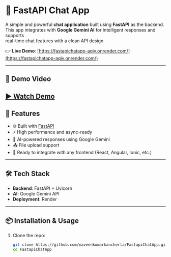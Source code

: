 # 💬 FastAPI Chat App

A simple and powerful **chat application** built using **FastAPI** as the backend.  
This app integrates with **Google Gemini AI** for intelligent responses and supports  
real-time chat features with a clean API design.  

👉 **Live Demo**: [https://fastapichatapp-aqiv.onrender.com/](https://fastapichatapp-aqiv.onrender.com/)

---
## 🎥 Demo Video

[▶️ Watch Demo](https://github.com/naveenkumarkancherla/FastapiChatApp/raw/main/Screen%20Recording%202025-09-21%20at%2011.03.29%E2%80%AFAM.mov)
---

## 🚀 Features
- 🌐 Built with [FastAPI](https://fastapi.tiangolo.com/)  
- ⚡ High performance and async-ready  
- 🤖 AI-powered responses using Google Gemini  
- 📤 File upload support  
- 🎨 Ready to integrate with any frontend (React, Angular, Ionic, etc.)  

---

## 🛠️ Tech Stack
- **Backend**: FastAPI + Uvicorn  
- **AI**: Google Gemini API  
- **Deployment**: Render  

---

## 📦 Installation & Usage

1. Clone the repo:
   ```bash
   git clone https://github.com/naveenkumarkancherla/FastapiChatApp.git
   cd FastapiChatApp
